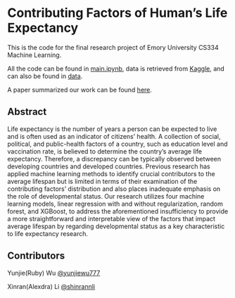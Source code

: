 # Contributing Factors of Human’s Life Expectancy

This is the code for the final research project of Emory University CS334 Machine Learning.

All the code can be found in [main.ipynb](https://github.com/yunjiewu777/CS334/blob/main/main.ipynb), data is retrieved from [Kaggle](https://www.kaggle.com/datasets/kumarajarshi/life-expectancy-who), and can also be found in [data](https://github.com/yunjiewu777/CS334/blob/main/data/life_expectancy_data.csv).

A paper summarized our work can be found [here](https://github.com/yunjiewu777/CS334/blob/main/life-expectancy.pdf).

## Abstract

Life expectancy is the number of years a person can be expected to live and is often used as an indicator of citizens’ health. A collection of social, political, and public-health factors of a country, such as education level and vaccination rate, is believed to determine the country’s average life expectancy. Therefore, a discrepancy can be typically observed between developing countries and developed countries. Previous research has applied machine learning methods to identify crucial contributors to the average lifespan but is limited in terms of their examination of the contributing factors’ distribution and also places inadequate emphasis on the role of developmental status. Our research utilizes four machine learning models, linear regression with and without regularization, random forest, and XGBoost, to address the aforementioned insufficiency to provide a more straightforward and interpretable view of the factors that impact average lifespan by regarding developmental status as a key characteristic to life expectancy research.


## Contributors

Yunjie(Ruby) Wu [@yunjiewu777](https://github.com/yunjiewu777)

Xinran(Alexdra) Li [@shinrannli](https://github.com/shinrannli)